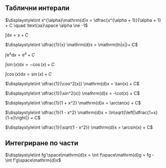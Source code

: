 ## Таблични интерали

$\displaystyle\int x^{\alpha}\mathrm{d}x = \dfrac{x^{\alpha + 1}}{\alpha + 1} + C \quad \text{за}\space \alpha \ne -1$

$\displaystyle\int \mathrm{d}x = x + C$

$\displaystyle\int \dfrac{1}{x} \mathrm{d}x = \mathrm{ln|x|}+ C$

$\displaystyle\int \mathrm{e}^x \mathrm{d}x = \mathrm{e}^x + C$

$\displaystyle\int \sin(x) \mathrm{d}x = -\cos(x) + C$

$\displaystyle\int \cos(x) \mathrm{d}x = \sin(x) + C$

$\displaystyle\int \dfrac{1}{\cos^2(x)} \mathrm{d}x = \tan(x) + C$

$\displaystyle\int \dfrac{1}{\sin^2(x)} \mathrm{d}x = -\cot(x) + C$

$\displaystyle\int \dfrac{1}{1 + x^2} \mathrm{d}x = \arctan(x) + C$

$\displaystyle\int \dfrac{1}{1 - x^2} \mathrm{d}x = \ln\sqrt{\left|\dfrac{1+x}{1-x}\right|} + C$

$\displaystyle\int \dfrac{1}{\sqrt{1 - x^2}} \mathrm{d}x = \arcsin(x) + C$

## Интегриране по части

$\displaystyle\int fg'\space\mathrm{d}x = \int f\space\mathrm{d}g = fg - \int f'g\space\mathrm{d}x$
